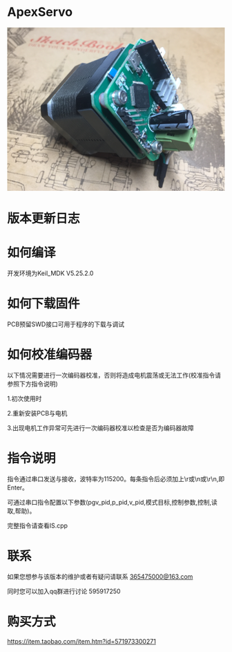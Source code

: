 # ApexServo

![image](Image/ApexServo.jpg)

# 版本更新日志


# 如何编译
开发环境为Keil_MDK V5.25.2.0

# 如何下载固件
PCB预留SWD接口可用于程序的下载与调试

# 如何校准编码器

以下情况需要进行一次编码器校准，否则将造成电机震荡或无法工作(校准指令请参照下方指令说明)

1.初次使用时

2.重新安装PCB与电机

3.出现电机工作异常可先进行一次编码器校准以检查是否为编码器故障

# 指令说明
指令通过串口发送与接收，波特率为115200。每条指令后必须加上\r或\n或\r\n,即Enter。

可通过串口指令配置以下参数(pgv_pid,p_pid,v_pid,模式目标,控制参数,控制,读取,帮助)。

完整指令请查看IS.cpp

# 联系
如果您想参与该版本的维护或者有疑问请联系 365475000@163.com

同时您可以加入qq群进行讨论 595917250

# 购买方式
https://item.taobao.com/item.htm?id=571973300271
